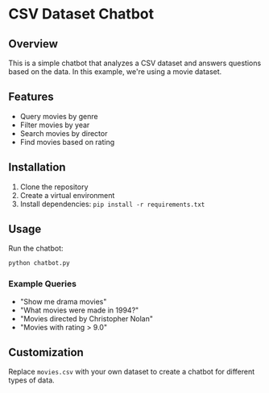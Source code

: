 # CSV Dataset Chatbot

## Overview
This is a simple chatbot that analyzes a CSV dataset and answers questions based on the data. In this example, we're using a movie dataset.

## Features
- Query movies by genre
- Filter movies by year
- Search movies by director
- Find movies based on rating

## Installation
1. Clone the repository
2. Create a virtual environment
3. Install dependencies: `pip install -r requirements.txt`

## Usage
Run the chatbot:
```bash
python chatbot.py
```

### Example Queries
- "Show me drama movies"
- "What movies were made in 1994?"
- "Movies directed by Christopher Nolan"
- "Movies with rating > 9.0"

## Customization
Replace `movies.csv` with your own dataset to create a chatbot for different types of data.
